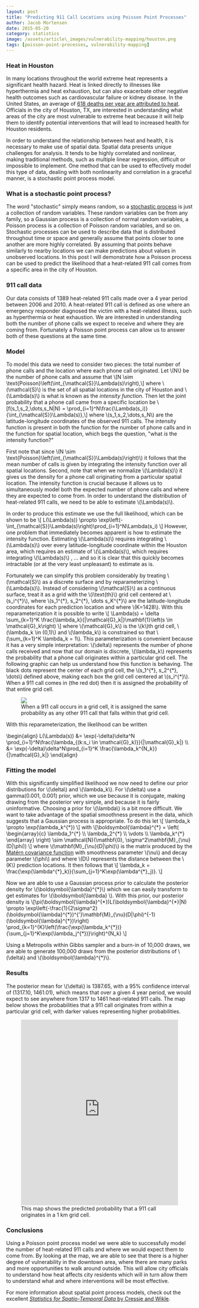 ```yaml
---
layout: post
title: "Predicting 911 Call Locations using Poisson Point Processes"
author: Jacob Mortensen
date: 2015-05-20
category: statistics
image: /assets/article\_images/vulnerability-mapping/houston.png
tags: [poisson-point-processes, vulnerability-mapping]
---
```


### Heat in Houston

In many locations throughout the world extreme heat represents a significant health hazard.
Heat is linked directly to illnesses like hyperthermia and heat exhaustion, but can also
exacerbate other negative health outcomes such as cardiovascular failure or kidney disease.
In the United States, an average of [618 deaths per year are attributed to heat][1]. Officials
in the city of Houston, TX, are interested in understanding what areas of the city are most 
vulnerable to extreme heat because it will help them to identify potential interventions
that will lead to increased health for Houston residents.

In order to understand the relationship between heat and health, it is necessary to make use of
spatial data. Spatial data presents unique challenges for analysis. It tends to be highly correlated 
and nonlinear, making traditional methods, such as multiple linear regression, difficult or 
impossible to implement. One method that can be used to effectively model this type of data,
dealing with both nonlinearity and correlation in a graceful manner, is a stochastic point 
process model.

### What is a stochastic point process?

The word "stochastic" simply means random, so a [stochastic process][2] is just a collection
of random variables. These random variables can be from any family, so a Gaussian process
is a collection of normal random variables, a Poisson process is a collection of Poisson 
random variables, and so on. Stochastic processes can be used to describe data that is 
distributed throughout time or space and generally assume that points closer to one another are more highly correlated.
By assuming that points behave similarly to nearby locations we can make predictions about 
values in unobserved locations.
In this post I will demonstrate how a Poisson process can be used to predict the likelihood that
a heat-related 911 call comes from a specific area in the city of Houston. 

### 911 call data

Our data consists of 1389 heat-related 911 calls made over a 4 year period between 2006 and 2010. A 
heat-related 911 call is defined as one where an emergency responder diagnosed the victim 
with a heat-related illness, such as hyperthermia or heat exhaustion. We are interested in 
understanding both the number of phone calls we expect to receive and where they are coming from. 
Fortunately a Poisson point process can allow us to answer both of these questions at the same time.

### Model

To model this data we need to consider two pieces: the total number of phone calls and the location 
where each phone call originated. Let \\(N\\) be the number of phone calls and assume that 
\\[N \sim \text{Poisson}\left(\int\_{\mathcal{S}}\Lambda(s)\right),\\] where \\(\mathcal{S}\\) is the set of all 
spatial locations in the city of Houston and \\(\Lambda(s)\\) is what is known as the _intensity function_.
Then let the joint probability that a phone call came from a specific location be 
\\[f(s\_1,s\_2,\dots,s\_N|N) = \prod\_{i=1}^N\frac{\Lambda(s\_i)}{\int\_{\mathcal{S}}\Lambda(s)},\\]
where \\(s\_1,s\_2,\dots,s\_N\\) are the latitude-longitude coordinates of the 
observed 911 calls. The intensity function is present in both the function for the number of phone calls and in the 
function for spatial location, which begs the question, "what _is_ the intensity function?"

First note that since \\(N \sim \text{Poisson}\left(\int\_{\mathcal{S}}\Lambda(s)\right)\\) it follows that
the mean number of calls is given by integrating the intensity function over all spatial locations. Second,
note that when we normalize \\(\Lambda(s)\\) it gives us the density for a phone call originating
from a particular spatial location. The intensity function is crucial because it allows us
to simultaneously model both the expected number of phone calls and where they are expected to come from.
In order to understand the distribution of heat-related 911 calls, we need to be able to estimate
\\(\Lambda(s)\\).

In order to produce this estimate we use the full likelihood, which can be shown to be
\\[ L(\Lambda(s)) \propto \exp\left(-\int\_{\mathcal{S}}\Lambda(s)\right)\prod\_{i=1}^N\Lambda(s\_i) \\]
However, one problem that immediately becomes apparent is how to estimate the intensity function. 
Estimating \\(\Lambda(s)\\) requires integrating \\(\Lambda(s)\\) over every latitude-longitude coordinate 
within the Houston area, which requires an estimate of \\(\Lambda(s)\\), which requires integrating \\(\Lambda(s)\\)
, ... and so it is clear that this quickly becomes intractable (or at the very least unpleasant) to estimate as is.

Fortunately we can simplify this problem considerably by treating \\(\mathcal{S}\\) as a discrete surface
and by reparameterizing \\(\Lambda(s)\\). Instead of considering \\(\mathcal{S}\\) as a continuous surface,
treat it as a grid with the \\(i\text{th}\\) grid cell centered at \\(s\_i^{\*}\\), where
\\(s\_1^{\*}, s\_2^{\*}, \dots s\_K^{\*}\\) are the latitude-longitude coordinates for each prediction
location and  where \\(K=1428\\). With this reparameterization it is possible to write 
\\[ \Lambda(s) = \delta \sum\_{k=1}^K \frac{\lambda\_k}{|\mathcal{G}\_k|}\mathbf{1}\left(s \in \mathcal{G}\_k\right) \\]
where \\(\mathcal{G}\_k\\) is the \\(k\\)th grid cell, \\(\lambda\_k \\in (0,1)\\) and \\(\lambda\_k\\) is constrained 
so that  \\(\sum\_{k=1}^K \lambda\_k = 1\\). This parameterization is convenient because it has a very simple interpretation:
\\(\delta\\) represents the number of phone calls received and now that our domain is discrete, 
\\(\lambda\_k\\) represents the probability that a phone call
originates within a particular grid cell. The following graphic can help us understand how this function is behaving. The black
dots represent the center of each grid cell, the \\(s\_1^{\*}, s\_2^{\*}, \dots\\) defined above, making each box the grid cell
centered at \\(s\_i^{\*}\\). When a 911 call comes in (the red dot) then it is assigned the probability of that entire grid cell. 

<div class="w70 center">
<figure>
  <img src="/assets/article_images/vulnerability-mapping/grid_spot_highlighted.png">
<figcaption>When a 911 call occurs in a grid cell, it is assigned the same probability as any other 911 call that falls within that grid cell.</figcaption>
</figure>
</div>

With this reparameterization, the likelihood can be written

 \begin{align} L(\Lambda(s)) &= \exp(-\delta)\delta^N \prod\_{i=1}^N\frac{\lambda\_{(k:s\_i \in \mathcal{G}\_k)}}{|\mathcal{G}\_k|} \\\\
  &= \exp(-\delta)\delta^N\prod\_{i=1}^K \frac{\lambda\_k^{N\_k}}{|\mathcal{G}\_k|} \end{align} 

### Fitting the model

With this significantly simplified likelihood we now need to define our prior distributions for 
\\(\delta\\) and \\(\lambda\_k\\). For \\(\delta\\) use a gamma(0.001, 0.001) prior, which we use 
because it is conjugate, making drawing from the posterior very simple, and because it is fairly 
uninformative. Choosing a prior for \\(\lambda\\) is a bit more difficult. We want to take advantage of the 
spatial smoothness present in the data, which suggests that a Gaussian process is appropriate. 
To do this let \\[ \lambda\_k \propto \exp(\lambda\_k^{\*}) \\] with \\[\boldsymbol{\lambda}^{\*} 
= \left( \begin{array}{c} \lambda\_1^{\*} \\\\ \lambda\_2^{\*} \\\\ \vdots \\\\ \lambda\_k^{\*} 
\end{array} \right) \sim \mathcal{N}(\mathbf{0}, \sigma^2\mathbf{M}\_{\nu}(D|\phi)) \\] where
\\(\mathbf{M}\_{\nu}(D|\phi)\\) is the matrix produced by the [Matérn covariance function][3] with smoothness
parameter \\(\nu\\) and decay parameter \\(\phi\\) and where \\(D\\) represents the distance between 
the \\(K\\) prediction locations. It then follows that 
\\[ \lambda\_k = \frac{\exp(\lambda^{\*}\_k)}{\sum\_{j=1}^K\exp(\lambda^{\*}\_j)}. \\]

Now we are able to use a Gaussian process prior to calculate the posterior density for 
\\(\boldsymbol{\lambda}^{\*}\\) which we can easily transform to get estimates for \\(\boldsymbol{\lambda} \\).
With this prior, our posterior density is
\\[\pi(\boldsymbol{\lambda}^{\*})L(\boldsymbol{\lambda}^{\*}|N) 
\propto \exp\left(-\frac{1}{2\sigma^2}(\boldsymbol{\lambda}^{\*})^{'}\mathbf{M}\_{\nu}(D|\phi)^{-1}(\boldsymbol{\lambda}^{\*})\right)
\prod\_{k=1}^{K}\left(\frac{\exp(\lambda\_k^{\*})}{\sum\_{j=1}^K\exp(\lambda\_j^{\*})}\right)^{N\_k} \\]

Using a Metropolis within Gibbs sampler and a burn-in of 10,000 draws, we are able to generate 100,000 draws from
the posterior distributions of \\(\delta\\) and \\(\boldsymbol{\lambda}^{\*}\\).

### Results

The posterior mean for \\(\delta\\) is 1387.65, with a 95% confidence interval of (1317.10, 1461.01), which means that 
over a given 4 year period, we would expect to see anywhere from 1317 to 1461 heat-related 911 calls. The map
below shows the probabilities that a 911 call originates from within a particular grid cell, with darker values
representing higher probabilities.

<figure>
<iframe width='100%' height='500px' frameBorder='0'
src='https://a.tiles.mapbox.com/v4/jwmortensen.m36nngic/attribution,zoompan,zoomwheel,geocoder,share.html?access_token=pk.eyJ1Ijoiandtb3J0ZW5zZW4iLCJhIjoiQjJHSVp4NCJ9.AYH98hv0ksUCLvwmsJHfeQ'></iframe>
<figcaption>This map shows the predicted probability that a 911 call originates in a 1 km grid cell.</figcaption>
</figure>

### Conclusions

Using a Poisson point process model we were able to successfully model the number of heat-related 911 calls and
where we would expect them to come from. By looking at the map, we are able to see that there is a higher degree
of vulnerability in the downtown area, where there are many parks and more opportunities to walk around outside. 
This will allow city officials to understand how heat affects city residents which will in turn allow them to 
understand what and where interventions will be most effective. 

For more information about spatial point process models, check out the excellent [*Statistics for Spatio-Temporal Data*
by Cressie and Wikle][4].

[1]: http://www.cdc.gov/mmwr/preview/mmwrhtml/mm6136a6.htm "CDC"
[2]: http://en.wikipedia.org/wiki/Stochastic_process "Stochastic Processes"
[3]: http://en.wikipedia.org/wiki/Mat%C3%A9rn_covariance_function "Wikipedia entry for Matern Covariance Function"
[4]: http://www.amazon.com/Statistics-Spatio-Temporal-Data-Noel-Cressie/dp/0471692743 "Amazon page for Statistics for Spatio-Temporal Data"
